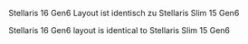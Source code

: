Stellaris 16 Gen6 Layout ist identisch zu Stellaris Slim 15 Gen6

Stellaris 16 Gen6 layout is identical to Stellaris Slim 15 Gen6
